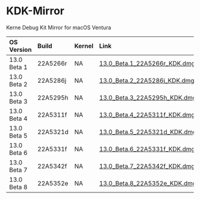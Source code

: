 # KDK-Mirror
Kerne Debug Kit Mirror for macOS Ventura


| OS Version | Build | Kernel | Link |
| :--- | :--- | :--- | :--- |
| 13.0 Beta 1 |        22A5266r | NA | [13.0_Beta.1_22A5266r_KDK.dmg](https://github.com/khronokernel/KDK-Mirror/releases/download/22A5295i/13.0_Beta.1_22A5266r_KDK.dmg) |
| 13.0 Beta 2 |        22A5286j | NA | [13.0_Beta.2_22A5286j_KDK.dmg](https://github.com/khronokernel/KDK-Mirror/releases/download/22A5295i/13.0_Beta.2_22A5286j_KDK.dmg) |
| 13.0 Beta 3 |        22A5295h | NA | [13.0_Beta.3_22A5295h_KDK.dmg](https://github.com/khronokernel/KDK-Mirror/releases/download/22A5295i/13.0_Beta.3_22A5295h_KDK.dmg) |
| 13.0 Beta 4 |        22A5311f | NA | [13.0_Beta.4_22A5311f_KDK.dmg](https://github.com/khronokernel/KDK-Mirror/releases/download/22A5311f/13.0_Beta.4_22A5311f_KDK.dmg) |
| 13.0 Beta 5 |        22A5321d | NA | [13.0_Beta.5_22A5321d_KDK.dmg](https://github.com/perez987/KDK-Mirror/releases/download/22A5321d/13.0_Beta.5_22A5321d_KDK.dmg) |
| 13.0 Beta 6 |        22A5331f | NA | [13.0_Beta.6_22A5331f_KDK.dmg](https://github.com/perez987/KDK-Mirror/releases/download/22A5331f/13.0_Beta.6_22A5331f_KDK.dmg) |
| 13.0 Beta 7 |        22A5342f | NA | [13.0_Beta.7_22A5342f_KDK.dmg](https://github.com/perez987/KDK-Mirror/releases/download/22A5342f/13.0_Beta.7_22A5342f_KDK.dmg) |
| 13.0 Beta 8 |        22A5352e | NA | [13.0_Beta.8_22A5352e_KDK.dmg](https://github.com/perez987/KDK-Mirror/releases/download/22A5352e/13.0_Beta.8_22A5352e_KDK.dmg) |
